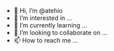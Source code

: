 - 👋 Hi, I’m @atehio
- 👀 I’m interested in ...
- 🌱 I’m currently learning ...
- 💞️ I’m looking to collaborate on ...
- 📫 How to reach me ...

<!---
atehio/atehio is a ✨ special ✨ repository because its `README.md` (this file) appears on your GitHub profile.
You can click the Preview link to take a look at your changes.
--->
